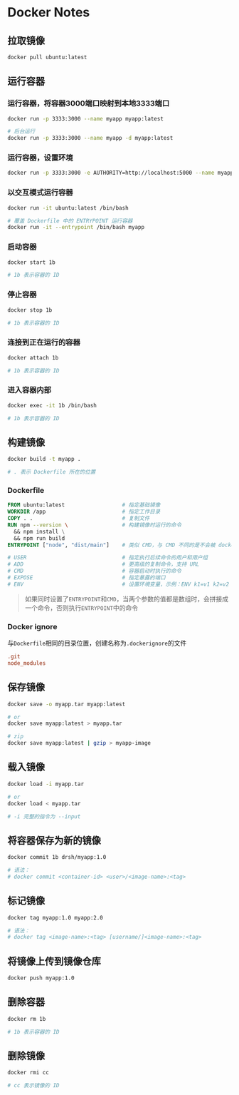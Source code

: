 # Docker Notes

## 拉取镜像

```bash
docker pull ubuntu:latest
```

## 运行容器

### 运行容器，将容器3000端口映射到本地3333端口

```bash
docker run -p 3333:3000 --name myapp myapp:latest

# 后台运行
docker run -p 3333:3000 --name myapp -d myapp:latest
```

### 运行容器，设置环境

```bash
docker run -p 3333:3000 -e AUTHORITY=http://localhost:5000 --name myapp myapp:latest
```

### 以交互模式运行容器

```bash
docker run -it ubuntu:latest /bin/bash

# 覆盖 Dockerfile 中的 ENTRYPOINT 运行容器
docker run -it --entrypoint /bin/bash myapp
```

### 启动容器

```bash
docker start 1b

# 1b 表示容器的 ID
```

### 停止容器

```bash
docker stop 1b

# 1b 表示容器的 ID
```

### 连接到正在运行的容器

```bash
docker attach 1b

# 1b 表示容器的 ID
```

### 进入容器内部

```bash
docker exec -it 1b /bin/bash

# 1b 表示容器的 ID
```

## 构建镜像

```bash
docker build -t myapp .

# . 表示 Dockerfile 所在的位置
```

### Dockerfile

```Dockerfile
FROM ubuntu:latest                  # 指定基础镜像
WORKDIR /app                        # 指定工作目录
COPY . .                            # 复制文件
RUN npm --version \                 # 构建镜像时运行的命令
  && npm install \
  && npm run build
ENTRYPOINT ["node", "dist/main"]    # 类似 CMD，与 CMD 不同的是不会被 docker run 中的命令给覆盖，如果想要覆盖必须配合 --entrypoint 参数

# USER                              # 指定执行后续命令的用户和用户组
# ADD                               # 更高级的复制命令，支持 URL
# CMD                               # 容器启动时执行的命令
# EXPOSE                            # 指定暴露的端口
# ENV                               # 设置环境变量，示例：ENV k1=v1 k2=v2
```

> 如果同时设置了`ENTRYPOINT`和`CMD`，当两个参数的值都是数组时，会拼接成一个命令，否则执行`ENTRYPOINT`中的命令

### Docker ignore

与`Dockerfile`相同的目录位置，创建名称为`.dockerignore`的文件

```conf
.git
node_modules
```

## 保存镜像

```bash
docker save -o myapp.tar myapp:latest

# or
docker save myapp:latest > myapp.tar

# zip
docker save myapp:latest | gzip > myapp-image
```

## 载入镜像

```bash
docker load -i myapp.tar

# or
docker load < myapp.tar

# -i 完整的指令为 --input
```

## 将容器保存为新的镜像

```bash
docker commit 1b drsh/myapp:1.0

# 语法：
# docker commit <container-id> <user>/<image-name>:<tag>
```

## 标记镜像

```bash
docker tag myapp:1.0 myapp:2.0

# 语法：
# docker tag <image-name>:<tag> [username/]<image-name>:<tag>
```

## 将镜像上传到镜像仓库

```bash
docker push myapp:1.0
```

## 删除容器

```bash
docker rm 1b

# 1b 表示容器的 ID
```

## 删除镜像

```bash
docker rmi cc

# cc 表示镜像的 ID
```
